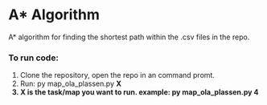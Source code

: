 # A* Algorithm

A* algorithm for finding the shortest path within the .csv files in the repo.

### To run code:
1. Clone the repository, open the repo in an command promt.
2. Run: py map_ola_plassen.py <b>X<b/>
3. X is the task/map you want to run. example: py map_ola_plassen.py <b>4<b/>
